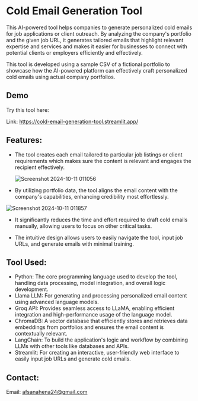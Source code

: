 
# Cold Email Generation Tool


This AI-powered tool helps companies to generate personalized cold emails for job applications or client outreach. By analyzing the company's portfolio and the given job URL, it generates tailored emails that highlight relevant expertise and services and makes it easier for businesses to connect with potential clients or employers efficiently and effectively.

This tool is developed using a sample CSV of a fictional portfolio to showcase how the AI-powered platform can effectively craft personalized cold emails using actual company portfolios.


## Demo

Try this tool here:

Link: https://cold-email-generation-tool.streamlit.app/


## Features:
- The tool creates each email tailored to particular job listings or client requirements which makes sure the content is relevant and engages the recipient effectively.

  ![Screenshot 2024-10-11 011056](https://github.com/user-attachments/assets/bbf0f746-075c-48cd-a5e8-a69c39efaa48)


- By utilizing portfolio data, the tool aligns the email content with the company's capabilities, enhancing credibility most effortlessly.

![Screenshot 2024-10-11 011857](https://github.com/user-attachments/assets/9d000c96-018c-4382-85fd-443b04bbb302)


- It significantly reduces the time and effort required to draft cold emails manually, allowing users to focus on other critical tasks.

- The intuitive design allows users to easily navigate the tool, input job URLs, and generate emails with minimal training.




## Tool Used:
- Python: The core programming language used to develop the tool, handling data processing, model integration, and overall logic development.
- Llama LLM: For generating and processing personalized email content using advanced language models.
- Groq API: Provides seamless access to LLaMA, enabling efficient integration and high-performance usage of the language model.
- ChromaDB: A vector database that efficiently stores and retrieves data embeddings from portfolios and ensures the email content is contextually relevant.
- LangChain: To build the application's logic and workflow by combining LLMs with other tools like databases and APIs.
- Streamlit: For creating an interactive, user-friendly web interface to easily input job URLs and generate cold emails.




## Contact:
Email: afsanahena24@gmail.com


